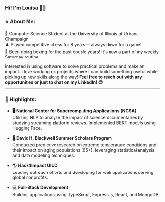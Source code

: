 ### Hi! I'm Louisa 🙂👋

### ⭐️ About Me:

📍 Computer Science Student at the University of Illinois at Urbana-Champaign  
♟️ Played competitive chess for 8 years— always down for a game!  
💖 Been doing boxing for the past couple years! It's now a part of my weekly Saturday routine  

Interested in using software to solve practical problems and make an impact. I love working on projects where I can build something useful while picking up new skills along the way! **Feel free to reach out with any opportunities or just to chat on my LinkedIn! 😊**

---

### 🚀 Highlights:

- **🖥️ National Center for Supercomputing Applications (NCSA)**  
    Utilizing NLP to analyze the impact of science documentaries by studying streaming platform reviews. Implemented BERT models using Hugging Face.

- **🌡️ David H. Blackwell Summer Scholars Program**  
    Conducted predictive research on extreme temperature conditions and their impact on aging populations (65+), leveraging statistical analysis and data modeling techniques.  

- 🌎 **Hack4Impact UIUC**  
  Leading outreach efforts and developing for web applications serving global nonprofits.

- 💻 **Full-Stack Development**  
  Building applications using TypeScript, Express.js, React, and MongoDB.
